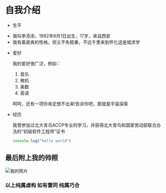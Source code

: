 自我介绍
=================  
  
 
* 生平  

- 我叫李添添，1992年6月1日出生，17岁，来自西安
- 我有着直爽的性格，但又不失稳重，不远千里来到怀化这座城求学  
    
* 爱好  

    我的爱好很广泛，例如：  
    1. 音乐  
    2. 微机  
    3. 奥数  
    4. 英语  
    
     呵呵，还有一项你肯定想不出来!告诉你吧，那就是宇宙探索  
    
* 经历  

    我曾参加过北大青鸟ACCP专业的学习，并获得北大青鸟和国家劳动部联合办法的“初级软件工程师”证书
   ``` javascript
   console.log("hello world")
   ```
    
最后附上我的帅照
---------------------
![我的照片](https://tse1-mm.cn.bing.net/th/id/OIP.dROrOxh5mLf-hUmDgjcsLAHaK_?w=201&h=299&c=7&o=5&dpr=1.25&pid=1.7)

### 以上纯属虚构 如有雷同 纯属巧合
